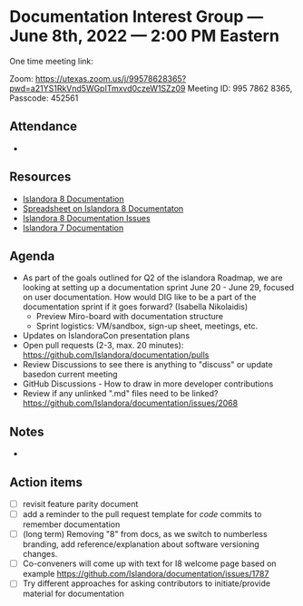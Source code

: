 # Documentation Interest Group — June 8th, 2022 — 2:00 PM Eastern

One time meeting link:

Zoom: https://utexas.zoom.us/j/99578628365?pwd=a21YS1RkVnd5WGpITmxvd0czeW1SZz09
Meeting ID: 995 7862 8365, Passcode: 452561

## Attendance

* 
  
## Resources
* [Islandora 8 Documentation](https://islandora.github.io/documentation/)
* [Spreadsheet on Islandora 8 Documentaton](https://docs.google.com/spreadsheets/d/1E-kRw9xE60CKK0qL1-phzeVKjEZu3qBKZ9d3LH1hDEE/edit?usp=sharing)
* [Islandora 8 Documentation Issues](https://github.com/Islandora/documentation/issues?q=is%3Aopen+is%3Aissue+label%3A%22Type%3A+documentation%22)
* [Islandora 7 Documentation](https://wiki.lyrasis.org/display/ISLANDORA/Start)

## Agenda
- As part of the goals outlined for Q2 of the islandora Roadmap, we are looking at setting up a documentation sprint June 20 - June 29, focused on user documentation. How would DIG like to be a part of the documentation sprint if it goes forward? (Isabella Nikolaidis)
  - Preview Miro-board with documentation structure
  - Sprint logistics: VM/sandbox, sign-up sheet, meetings, etc.
- Updates on IslandoraCon presentation plans
- Open pull requests (2-3, max. 20 minutes): https://github.com/Islandora/documentation/pulls
- Review Discussions to see there is anything to "discuss" or update basedon current meeting 
- GitHub Discussions - How to draw in more developer contributions
- Review if any unlinked ".md" files need to be linked? https://github.com/Islandora/documentation/issues/2068


## Notes
* 

## Action items
* [ ] revisit feature parity document
* [ ] add a reminder to the pull request template for _code_ commits to remember documentation
* [ ] (long term) Removing "8" from docs, as we switch to numberless branding, add reference/explanation about software versioning changes.
* [ ] Co-conveners will come up with text for I8 welcome page based on example https://github.com/Islandora/documentation/issues/1787
* [ ] Try different approaches for asking contributors to initiate/provide material for documentation
